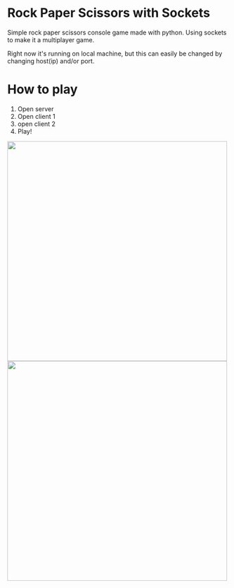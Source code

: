 # Rock Paper Scissors with Sockets

Simple rock paper scissors console game made with python. 
Using sockets to make it a multiplayer game.

Right now it's running on local machine, but this can easily be changed by changing host(ip) and/or port.

# How to play
1. Open server
2. Open client 1
3. open client 2
4. Play!

<img src="https://user-images.githubusercontent.com/62438208/113475447-0ec86d00-9476-11eb-8e42-0803e13ae64c.png" width=500>
<img src="https://user-images.githubusercontent.com/62438208/113475482-46cfb000-9476-11eb-84d7-b0e4d168b029.png" width=500>

